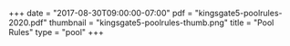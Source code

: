 +++
date = "2017-08-30T09:00:00-07:00"
pdf = "kingsgate5-poolrules-2020.pdf"
thumbnail = "kingsgate5-poolrules-thumb.png"
title = "Pool Rules"
type = "pool"
+++

